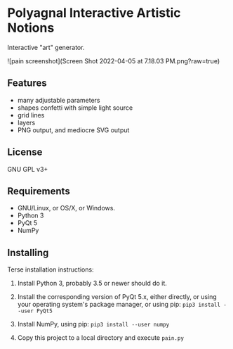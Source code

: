 # Polyagnal Interactive Artistic Notions

Interactive "art" generator.

![pain screenshot](Screen Shot 2022-04-05 at 7.18.03 PM.png?raw=true)

## Features

* many adjustable parameters
* shapes confetti with simple light source
* grid lines
* layers
* PNG output, and mediocre SVG output

## License

GNU GPL v3+

## Requirements

* GNU/Linux, or OS/X, or Windows.
* Python 3
* PyQt 5
* NumPy

## Installing

Terse installation instructions:

1. Install Python 3, probably 3.5 or newer should do it.

2. Install the corresponding version of PyQt 5.x, either directly, or using your operating system's package manager, or using pip: `pip3 install --user PyQt5`

3. Install NumPy, using pip: `pip3 install --user numpy`

4. Copy this project to a local directory and execute `pain.py`

